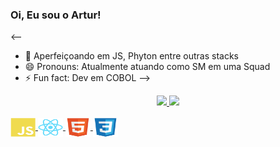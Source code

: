 ### Oi, Eu sou o Artur!


<-- 
- 🌱 Aperfeiçoando em JS, Phyton entre outras stacks
- 😄 Pronouns: Atualmente atuando como SM em uma Squad
- ⚡ Fun fact: Dev em COBOL
-->

<div align="center">
  <a href="https://github.com/ThurSilva">
  <img height="180em" src="https://github-readme-stats.vercel.app/api?username=jgomesh&show_icons=true&theme=dracula&include_all_commits=true&count_private=true"/>
  <img height="180em" src="https://github-readme-stats.vercel.app/api/top-langs/?username=jgomesh&layout=compact&langs_count=7&theme=dracula"/>
</div>
  <div style="display: inline_block"><br>
  <img align="center" alt="Rafa-Js" height="30" width="40" src="https://raw.githubusercontent.com/devicons/devicon/master/icons/javascript/javascript-plain.svg">
  <img align="center" alt="Rafa-React" height="30" width="40" src="https://raw.githubusercontent.com/devicons/devicon/master/icons/react/react-original.svg">
  <img align="center" alt="Rafa-HTML" height="30" width="40" src="https://raw.githubusercontent.com/devicons/devicon/master/icons/html5/html5-original.svg">
  <img align="center" alt="Rafa-CSS" height="30" width="40" src="https://raw.githubusercontent.com/devicons/devicon/master/icons/css3/css3-original.svg">

</div>
